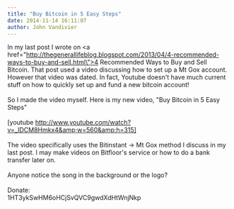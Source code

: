 ```yaml
---
title: "Buy Bitcoin in 5 Easy Steps"
date: 2014-11-14 16:11:07
author: John Vandivier
---
```




In my last post I wrote on <a href=\"http://thegenerallifeblog.blogspot.com/2013/04/4-recommended-ways-to-buy-and-sell.html\">4 Recommended Ways to Buy and Sell Bitcoin</a>. That post used a video discussing how to set up a Mt Gox account. However that video was dated. In fact, Youtube doesn't have much current stuff on how to quickly set up and fund a new bitcoin account!<br /><br />So I made the video myself. Here is my new video, \"Buy Bitcoin in 5 Easy Steps\"<br /><br />[youtube http://www.youtube.com/watch?v=_IDCM8Hmkx4&amp;w=560&amp;h=315]<br /><br />The video specifically uses the Bitinstant -&gt; Mt Gox method I discuss in my last post. I may make videos on Bitfloor's service or how to do a bank transfer later on.<br /><br />Anyone notice the song in the background or the logo?<br /><br />Donate:<br />1HT3ykSwHM6oHCjSvQVC9gwdXdHtWnjNkp